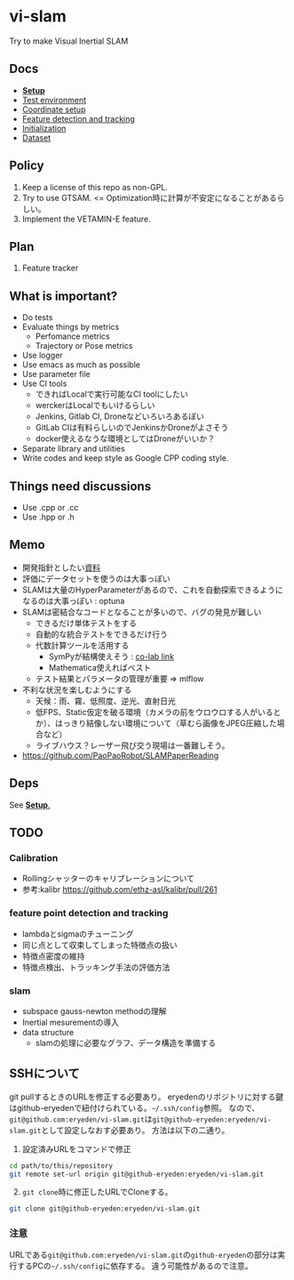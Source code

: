 # vi-slam
Try to make Visual Inertial SLAM

## Docs
- [__Setup__](docs/setup.md)
- [Test environment](docs/about_test.md)
- [Coordinate setup](docs/coordinate_setup.md)
- [Feature detection and tracking](docs/feature_extructor.md)
- [Initialization](docs/initialization.md)
- [Dataset](docs/dataset.md)

## Policy
1. Keep a license of this repo as non-GPL.
2. Try to use GTSAM. <= Optimization時に計算が不安定になることがあるらしい。
3. Implement the VETAMIN-E feature.


## Plan
1. Feature tracker

## What is important?
- Do tests
- Evaluate things by metrics
  - Perfomance metrics
  - Trajectory or Pose metrics
- Use logger
- Use emacs as much as possible
- Use parameter file
- Use CI tools
    - できればLocalで実行可能なCI toolにしたい
    - werckerはLocalでもいけるらしい
    - Jenkins, Gitlab CI, Droneなどいろいろあるぽい
    - GitLab CIは有料らしいのでJenkinsかDroneがよさそう
    - docker使えるなうな環境としてはDroneがいいか？
- Separate library and utilities
- Write codes and keep style as Google CPP coding style.

## Things need discussions
- Use .cpp or .cc
- Use .hpp or .h

## Memo
- 開発指針としたい[資料](docs/problemsandsolutionsforslamdevelopment-191215161142.pdf)
- 評価にデータセットを使うのは大事っぽい
- SLAMは大量のHyperParameterがあるので、これを自動探索できるようになるのは大事っぽい : optuna
- SLAMは密結合なコードとなることが多いので、バグの発見が難しい
  - できるだけ単体テストをする
  - 自動的な統合テストをできるだけ行う
  - 代数計算ツールを活用する
    - SymPyが結構使えそう : [co-lab link](https://colab.research.google.com/drive/1wflhGRVzdlosxHsC63HX2WvXrCG-b8p0)
    - Mathematica使えればベスト
  - テスト結果とパラメータの管理が重要 => mlflow
- 不利な状況を楽しむようにする
  - 天候：雨、霧、低照度、逆光、直射日光
  - 低FPS、Static仮定を破る環境（カメラの前をウロウロする人がいるとか）、はっきり結像しない環境について（草むら画像をJPEG圧縮した場合など）
  - ライブハウス？レーザー飛び交う現場は一番難しそう。
- https://github.com/PaoPaoRobot/SLAMPaperReading


## Deps
See [__Setup__.](docs/setup.md)


## TODO
### Calibration
- Rollingシャッターのキャリブレーションについて
- 参考:kalibr https://github.com/ethz-asl/kalibr/pull/261
### feature point detection and tracking
- lambdaとsigmaのチューニング
- 同じ点として収束してしまった特徴点の扱い
- 特徴点密度の維持
- 特徴点検出、トラッキング手法の評価方法
### slam
- subspace gauss-newton methodの理解
- Inertial mesurementの導入
- data structure
  - slamの処理に必要なグラフ、データ構造を準備する

## SSHについて
git pullするときのURLを修正する必要あり。
eryedenのリポジトリに対する鍵はgithub-eryedenで紐付けられている。`~/.ssh/config`参照。
なので、`git@github.com:eryeden/vi-slam.git`は`git@github-eryeden:eryeden/vi-slam.git`として設定しなおす必要あり。
方法は以下の二通り。
1. 設定済みURLをコマンドで修正
``` bash
cd path/to/this/repository
git remote set-url origin git@github-eryeden:eryeden/vi-slam.git
```
2. `git clone`時に修正したURLでCloneする。
``` bash
git clone git@github-eryeden:eryeden/vi-slam.git
```

### 注意
URLである`git@github.com:eryeden/vi-slam.git`の`github-eryeden`の部分は実行するPCの`~/.ssh/config`に依存する。
違う可能性があるので注意。
